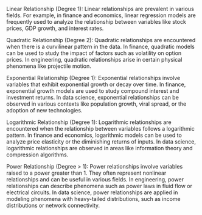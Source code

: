 Linear Relationship (Degree 1): Linear relationships are prevalent in various fields. For example, in finance and economics, linear regression models are frequently used to analyze the relationship between variables like stock prices, GDP growth, and interest rates.

Quadratic Relationship (Degree 2): Quadratic relationships are encountered when there is a curvilinear pattern in the data. In finance, quadratic models can be used to study the impact of factors such as volatility on option prices. In engineering, quadratic relationships arise in certain physical phenomena like projectile motion.

Exponential Relationship (Degree 1): Exponential relationships involve variables that exhibit exponential growth or decay over time. In finance, exponential growth models are used to study compound interest and investment returns. In data science, exponential relationships can be observed in various contexts like population growth, viral spread, or the adoption of new technologies.

Logarithmic Relationship (Degree 1): Logarithmic relationships are encountered when the relationship between variables follows a logarithmic pattern. In finance and economics, logarithmic models can be used to analyze price elasticity or the diminishing returns of inputs. In data science, logarithmic relationships are observed in areas like information theory and compression algorithms.

Power Relationship (Degree > 1): Power relationships involve variables raised to a power greater than 1. They often represent nonlinear relationships and can be useful in various fields. In engineering, power relationships can describe phenomena such as power laws in fluid flow or electrical circuits. In data science, power relationships are applied in modeling phenomena with heavy-tailed distributions, such as income distributions or network connectivity.